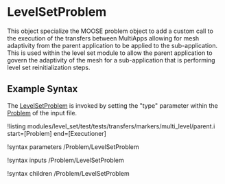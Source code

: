 # LevelSetProblem

This object specialize the MOOSE problem object to add a custom call to the execution of the transfers between
MultiApps allowing for mesh adaptivity from the parent application to be applied to the sub-application. This is used
within the level set module to allow the parent application to govern the adaptivity of the mesh for a sub-application
that is performing level set reinitialization steps.

## Example Syntax

The [LevelSetProblem](#) is invoked by setting the "type" parameter within the [Problem](Problem/index.md) of the
input file.

!listing modules/level_set/test/tests/transfers/markers/multi_level/parent.i start=[Problem] end=[Executioner]

!syntax parameters /Problem/LevelSetProblem

!syntax inputs /Problem/LevelSetProblem

!syntax children /Problem/LevelSetProblem
